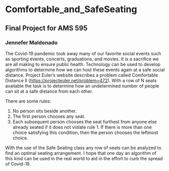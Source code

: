 # Comfortable_and_SafeSeating

## Final Project for AMS 595

### Jennefer Maldonado

The Covid-19 pandemic took away many of our favorite social events such as sporting events, concerts, graduations, and movies. It is a sacrifice we are all making to ensure public health. Technology can be used to develop algorithms to determine how we can host these events again at a safe social distance. Project Euler’s website describes a problem called Comfortable Distance II (https://projecteuler.net/problem=472). With a row of N seats available the task is to determine how an undetermined number of people can sit at a safe distance from each other. 

There are some rules:
1. No person sits beside another.
2. The first person chooses any seat.
3. Each subsequent person chooses the seat furthest from anyone else already seated if it does not violate rule 1. If there is more than one choice satisfying this condition, then the person chooses the leftmost choice.

With the use of the Safe Seating class any row of seats can be analyzed to find an optimal seating arrangement. I hope that one day an algorithm of this kind can be used in the real world to aid in the effort to curb the spread of Covid-19.
